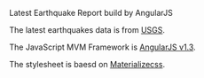 Latest Earthquake Report build by AngularJS

The latest earthquakes data is from [USGS](http://earthquake.usgs.gov/).

The JavaScript MVM Framework is [AngularJS v1.3](https://angularjs.org/).

The stylesheet is baesd on [Materializecss](http://materializecss.com/).